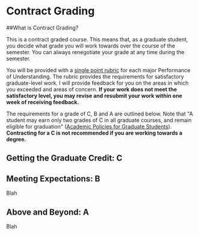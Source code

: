 # Contract Grading

##What is Contract Grading?

This is a contract graded course. This means that, as a graduate student, you decide what grade you will work towards over the course of the semester. You can always renegotiate your grade at any time during the semester.

You will be provided with a [single point rubric](http://www.cultofpedagogy.com/holistic-analytic-single-point-rubrics/) for each major Performance of Understanding. The rubric provides the requirements for satisfactory graduate-level work. I will provide feedback for you on the areas in which you exceeded and areas of concern. **If your work does not meet the satisfactory level, you may revise and resubmit your work within one week of receiving feedback.**

The requirements for a grade of C, B and A are outlined below. Note that "A student may earn only two grades of C in all graduate courses, and remain eligible for graduation" ([Academic Policies for Graduate Students](https://www.fairmontstate.edu/graduatestudies/academic-policies)). **Contracting for a C is not recommended if you are working towards a degree.**

## Getting the Graduate Credit: C



## Meeting Expectations: B

Blah

## Above and Beyond: A

Blah
